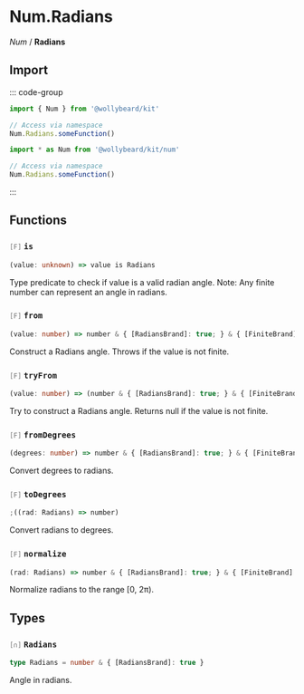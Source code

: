 # Num.Radians

_Num_ / **Radians**

## Import

::: code-group

```typescript [Namespace]
import { Num } from '@wollybeard/kit'

// Access via namespace
Num.Radians.someFunction()
```

```typescript [Barrel]
import * as Num from '@wollybeard/kit/num'

// Access via namespace
Num.Radians.someFunction()
```

:::

## Functions

### <span style="opacity: 0.6; font-weight: normal; font-size: 0.85em;">`[F]`</span> `is`

```typescript
(value: unknown) => value is Radians
```

<SourceLink href="https://github.com/jasonkuhrt/kit/blob/main/./src/domains/num/radians/radians.ts#L20" />

Type predicate to check if value is a valid radian angle. Note: Any finite number can represent an angle in radians.

### <span style="opacity: 0.6; font-weight: normal; font-size: 0.85em;">`[F]`</span> `from`

```typescript
(value: number) => number & { [RadiansBrand]: true; } & { [FiniteBrand]: true; }
```

<SourceLink href="https://github.com/jasonkuhrt/kit/blob/main/./src/domains/num/radians/radians.ts#L28" />

Construct a Radians angle. Throws if the value is not finite.

### <span style="opacity: 0.6; font-weight: normal; font-size: 0.85em;">`[F]`</span> `tryFrom`

```typescript
(value: number) => (number & { [RadiansBrand]: true; } & { [FiniteBrand]: true; }) | null
```

<SourceLink href="https://github.com/jasonkuhrt/kit/blob/main/./src/domains/num/radians/radians.ts#L39" />

Try to construct a Radians angle. Returns null if the value is not finite.

### <span style="opacity: 0.6; font-weight: normal; font-size: 0.85em;">`[F]`</span> `fromDegrees`

```typescript
(degrees: number) => number & { [RadiansBrand]: true; } & { [FiniteBrand]: true; }
```

<SourceLink href="https://github.com/jasonkuhrt/kit/blob/main/./src/domains/num/radians/radians.ts#L46" />

Convert degrees to radians.

### <span style="opacity: 0.6; font-weight: normal; font-size: 0.85em;">`[F]`</span> `toDegrees`

```typescript
;((rad: Radians) => number)
```

<SourceLink href="https://github.com/jasonkuhrt/kit/blob/main/./src/domains/num/radians/radians.ts#L53" />

Convert radians to degrees.

### <span style="opacity: 0.6; font-weight: normal; font-size: 0.85em;">`[F]`</span> `normalize`

```typescript
(rad: Radians) => number & { [RadiansBrand]: true; } & { [FiniteBrand]: true; }
```

<SourceLink href="https://github.com/jasonkuhrt/kit/blob/main/./src/domains/num/radians/radians.ts#L60" />

Normalize radians to the range [0, 2π).

## Types

### <span style="opacity: 0.6; font-weight: normal; font-size: 0.85em;">`[∩]`</span> `Radians`

```typescript
type Radians = number & { [RadiansBrand]: true }
```

<SourceLink href="https://github.com/jasonkuhrt/kit/blob/main/./src/domains/num/radians/radians.ts#L14" />

Angle in radians.

